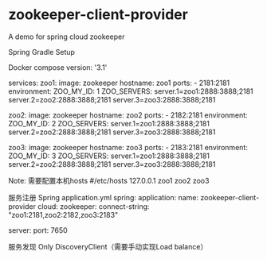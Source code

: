 # zookeeper-client-provider

A demo for spring cloud zookeeper

Spring Gradle Setup


Docker compose
version: '3.1'


services:
  zoo1:
    image: zookeeper
    hostname: zoo1
    ports:
      - 2181:2181
    environment:
      ZOO_MY_ID: 1
      ZOO_SERVERS: server.1=zoo1:2888:3888;2181 server.2=zoo2:2888:3888;2181 server.3=zoo3:2888:3888;2181


  zoo2:
    image: zookeeper
    hostname: zoo2
    ports:
      - 2182:2181
    environment:
      ZOO_MY_ID: 2
      ZOO_SERVERS: server.1=zoo1:2888:3888;2181 server.2=zoo2:2888:3888;2181 server.3=zoo3:2888:3888;2181


  zoo3:
    image: zookeeper
    hostname: zoo3
    ports:
      - 2183:2181
    environment:
      ZOO_MY_ID: 3
      ZOO_SERVERS: server.1=zoo1:2888:3888;2181 server.2=zoo2:2888:3888;2181 server.3=zoo3:2888:3888;2181

Note: 需要配置本机hosts
#/etc/hosts 
127.0.0.1 zoo1 zoo2 zoo3

服务注册
Spring application.yml
spring:
  application:
    name: zookeeper-client-provider
  cloud:
    zookeeper:
      connect-string: "zoo1:2181,zoo2:2182,zoo3:2183"


server:
  port: 7650

服务发现 Only DiscoveryClient（需要手动实现Load balance）
